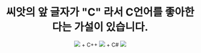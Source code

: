  <div id="main">
        <h1 style="text-align: center;">씨앗의 앞 글자가 "C" 라서 C언어를 좋아한다는 가설이 있습니다.</h1>
    </div>
    <div class="Pic-C">
        <div style="text-align: center;">
            <img src='https://ifh.cc/g/tBSCBz.png'>
            + C++
            <img src='https://ifh.cc/g/gPH95c.png'>
            + C#
            <img src='https://ifh.cc/g/HZJzyl.png'>
        </div>
    </div>
